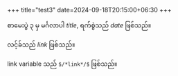 +++
title="test3"
date=2024-09-18T20:15:00+06:30
+++

စာမေးပွဲ ၃ မှ မင်္ဂလာပါ $title$, ရက်စွဲသည် $date$ ဖြစ်သည်။

လင့်ခ်သည် $link$ ဖြစ်သည်။

link variable သည် `$/*link*/$` ဖြစ်သည်။